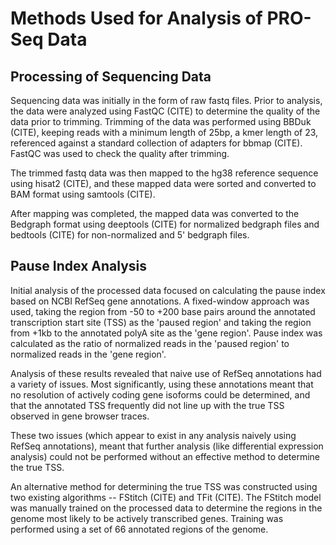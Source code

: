 # Methods Used for Analysis of PRO-Seq Data

## Processing of Sequencing Data

Sequencing data was initially in the form of raw fastq files. Prior to analysis, the data were analyzed using FastQC (CITE) to determine the quality of the data prior to trimming. Trimming of the data was performed using BBDuk (CITE), keeping reads with a minimum length of 25bp, a kmer length of 23, referenced against a standard collection of adapters for bbmap (CITE). FastQC was used to check the quality after trimming.

The trimmed fastq data was then mapped to the hg38 reference sequence using hisat2 (CITE), and these mapped data were sorted and converted to BAM format using samtools (CITE).

After mapping was completed, the mapped data was converted to the Bedgraph format using deeptools (CITE) for normalized bedgraph files and bedtools (CITE) for non-normalized and 5' bedgraph files.

## Pause Index Analysis

Initial analysis of the processed data focused on calculating the pause index based on NCBI RefSeq gene annotations. A fixed-window approach was used, taking the region from -50 to +200 base pairs around the annotated transcription start site (TSS) as the 'paused region' and taking the region from +1kb to the annotated polyA site as the 'gene region'. Pause index was calculated as the ratio of normalized reads in the 'paused region' to normalized reads in the 'gene region'.

Analysis of these results revealed that naive use of RefSeq annotations had a variety of issues. Most significantly, using these annotations meant that no resolution of actively coding gene isoforms could be determined, and that the annotated TSS frequently did not line up with the true TSS observed in gene browser traces.

These two issues (which appear to exist in any analysis naively using RefSeq annotations), meant that further analysis (like differential expression analysis) could not be performed without an effective method to determine the true TSS.

An alternative method for determining the true TSS was constructed using two existing algorithms -- FStitch (CITE) and TFit (CITE). The FStitch model was manually trained on the processed data to determine the regions in the genome most likely to be actively transcribed genes. Training was performed using a set of 66 annotated regions of the genome.
